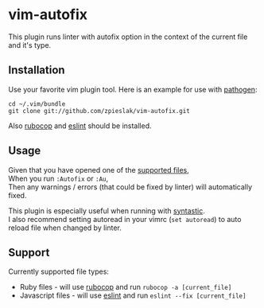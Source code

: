 # vim-autofix

This plugin runs linter with autofix option in the context of the current file and it's type.

## Installation

Use your favorite vim plugin tool. Here is an example for use with [pathogen](https://github.com/tpope/vim-pathogen):

    cd ~/.vim/bundle
    git clone git://github.com/zpieslak/vim-autofix.git

Also [rubocop](https://github.com/bbatsov/rubocop) and [eslint](https://github.com/eslint/eslint) should be installed.

## Usage

Given that you have opened one of the [supported files](#support),<br/>
When you run ```:Autofix``` or ```:Au```,<br/>
Then any warnings / errors (that could be fixed by linter) will automatically fixed.

This plugin is especially useful when running with [syntastic](https://github.com/scrooloose/syntastic).<br/>
I also recommend setting autoread in your vimrc (```set autoread```) to auto reload file when changed by linter.

## Support

Currently supported file types:

- Ruby files - will use [rubocop](https://github.com/bbatsov/rubocop) and run ```rubocop -a [current_file]```
- Javascript files - will use [eslint](https://github.com/eslint/eslint) and run ```eslint --fix [current_file]```
